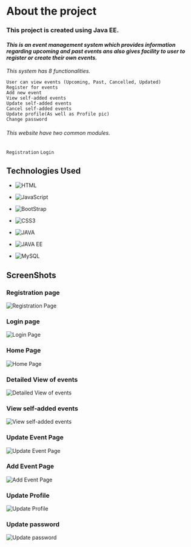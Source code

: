 # About the project
### This project is created using Java EE.
#### _This is an event management system which provides information regarding upcoming and past events ans also gives facility to user to register or create their own events._
_This system has 8 functionalities._
```
User can view events (Upcoming, Past, Cancelled, Updated)
Register for events
Add new event
View self-added events
Update self-added events
Cancel self-added events
Update profile(As well as Profile pic)
Change password
```
###### _This website have two common modules._
`Registration`  `Login`

## Technologies Used

* ![HTML](https://img.shields.io/badge/HTML5-E34F26?style=for-the-badge&logo=html5&logoColor=white)
  
* ![JavaScript](https://img.shields.io/badge/JavaScript-323330?style=for-the-badge&logo=javascript&logoColor=F7DF1E)
  
* ![BootStrap](https://img.shields.io/badge/Bootstrap-563D7C?style=for-the-badge&logo=bootstrap&logoColor=white)

* ![CSS3](https://img.shields.io/badge/CSS3-1572B6?style=for-the-badge&logo=css3&logoColor=white)

* ![JAVA](https://img.shields.io/badge/Java-ED8B00?style=for-the-badge&logo=java&logoColor=white)

* ![JAVA EE](https://img.shields.io/badge/Java-Java_EE-ED1C24?style=for-the-badge&logo=java&logoColor=white)

* ![MySQL](https://img.shields.io/badge/MySQL-005C84?style=for-the-badge&logo=mysql&logoColor=white)


## ScreenShots

### Registration page

![Registration Page](https://github.com/anuragjaiswal12/event-management-system/blob/main/images(readme)/register.png)

### Login page

![Login Page](https://github.com/anuragjaiswal12/event-management-system/blob/main/images(readme)/login.png)

### Home Page

![Home Page](https://github.com/anuragjaiswal12/event-management-system/blob/main/images(readme)/home.png)

### Detailed View of events

![Detailed View of events](https://github.com/anuragjaiswal12/event-management-system/blob/main/images(readme)/view_det_event.png)

### View self-added events

![View self-added events](https://github.com/anuragjaiswal12/event-management-system/blob/main/images(readme)/view_reg_event.png)

### Update Event Page

![Update Event Page](https://github.com/anuragjaiswal12/event-management-system/blob/main/images(readme)/update_event.png)

### Add Event Page

![Add Event Page](https://github.com/anuragjaiswal12/event-management-system/blob/main/images(readme)/add_event.png)

### Update Profile

![Update Profile](https://github.com/anuragjaiswal12/event-management-system/blob/main/images(readme)/update_profile.png)

### Update password

![Update password](https://github.com/anuragjaiswal12/event-management-system/blob/main/images(readme)/update_password.png)
